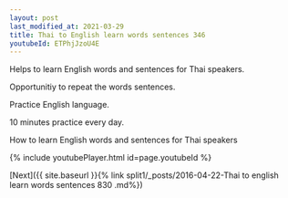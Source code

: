 ```yaml
---
layout: post
last_modified_at: 2021-03-29
title: Thai to English learn words sentences 346 
youtubeId: ETPhjJzoU4E
---
```

 
 
Helps to learn English words and sentences for Thai speakers.

Opportunitiy to repeat the words sentences. 

Practice English language. 
 
10 minutes practice every day. 
 
How to learn English words and sentences for Thai speakers 
 
{% include youtubePlayer.html id=page.youtubeId %}
 
 
[Next]({{ site.baseurl }}{% link  split1/_posts/2016-04-22-Thai to english learn words sentences 830 .md%})
 
